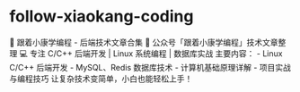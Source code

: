 # follow-xiaokang-coding
🚀 跟着小康学编程 - 后端技术文章合集  📖 公众号「跟着小康学编程」技术文章整理 💻 专注 C/C++ 后端开发 | Linux 系统编程 | 数据库实战  主要内容： - Linux C/C++ 后端开发 - MySQL、Redis 数据库技术 - 计算机基础原理详解 - 项目实战与编程技巧  让复杂技术变简单，小白也能轻松上手！
